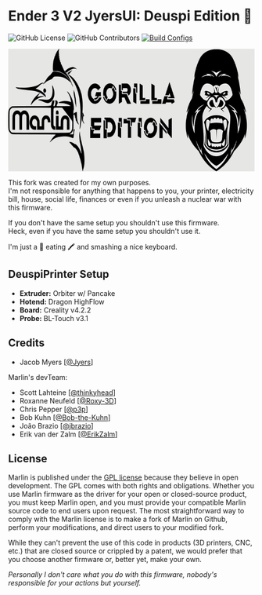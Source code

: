 # Ender 3 V2 JyersUI: Deuspi Edition 🚀

![GitHub License](https://img.shields.io/github/license/AktasC/Marlin.svg)
![GitHub Contributors](https://img.shields.io/github/contributors/AktasC/Marlin.svg)
[![Build Configs](https://github.com/AktasC/Marlin/actions/workflows/compile-configs.yml/badge.svg)](https://github.com/AktasC/Marlin/actions/workflows/compile-configs.yml)

<img align="center" height=250 src="Images\GorillaMarlinBanner.png" />

This fork was created for my own purposes.  
I'm not responsible for anything that happens to you, your printer, electricity bill, house, social life, finances or even if you unleash a nuclear war with this firmware.  

If you don't have the same setup you shouldn't use this firmware.  
Heck, even if you have the same setup you shouldn't use it.  

I'm just a 🦍 eating 🖍️ and smashing a nice keyboard.  

## DeuspiPrinter Setup

- **Extruder:** Orbiter w/ Pancake  
- **Hotend:** Dragon HighFlow  
- **Board:** Creality v4.2.2  
- **Probe:** BL-Touch v3.1  

## Credits

- Jacob Myers [[@Jyers](https://github.com/jyers)]  

Marlin's devTeam:

- Scott Lahteine [[@thinkyhead](https://github.com/thinkyhead)]  
- Roxanne Neufeld [[@Roxy-3D](https://github.com/Roxy-3D)]  
- Chris Pepper [[@p3p](https://github.com/p3p)]  
- Bob Kuhn [[@Bob-the-Kuhn](https://github.com/Bob-the-Kuhn)]  
- João Brazio [[@jbrazio](https://github.com/jbrazio)]  
- Erik van der Zalm [[@ErikZalm](https://github.com/ErikZalm)]  

## License

Marlin is published under the [GPL license](/LICENSE) because they believe in open development. The GPL comes with both rights and obligations. Whether you use Marlin firmware as the driver for your open or closed-source product, you must keep Marlin open, and you must provide your compatible Marlin source code to end users upon request. The most straightforward way to comply with the Marlin license is to make a fork of Marlin on Github, perform your modifications, and direct users to your modified fork.

While they can't prevent the use of this code in products (3D printers, CNC, etc.) that are closed source or crippled by a patent, we would prefer that you choose another firmware or, better yet, make your own.

*Personally I don't care what you do with this firmware, nobody's responsible for your actions but yourself.*
